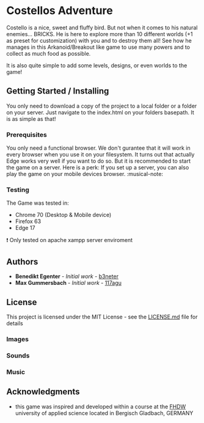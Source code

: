 # Costellos Adventure
Costello is a nice, sweet and fluffy bird. But not when it comes to his natural enemies... BRICKS. He is here to explore more than 10 different worlds (+1 as preset for customization) with you and to destroy them all! See how he manages in this Arkanoid/Breakout like game to use many powers and to collect as much food as possible. 

It is also quite simple to add some levels, designs, or even worlds to the game!

## Getting Started / Installing

You only need to download a copy of the project to a local folder or a folder on your server. Just navigate to the index.html on your folders basepath. It is as simple as that!

### Prerequisites

You only need a functional browser. We don't gurantee that it will work in every browser when you use it on your filesystem. It turns out that actually Edge works very well if you want to do so. But it is recommended to start the game on a server. Here is a perk: If you set up a server, you can also play the game on your mobile devices browser. :musical-note:

### Testing

The Game was tested in:
- Chrome 70 (Desktop & Mobile device)
- Firefox 63
- Edge 17

:heavy_exclamation_mark: Only tested on apache xampp server enviroment

## Authors
* **Benedikt Egenter** - *Initial work* - [b3neter](https://github.com/b3neter)
* **Max Gummersbach** - *Initial work* - [117agu](https://github.com/117agu)

## License

This project is licensed under the MIT License - see the [LICENSE.md](LICENSE.md) file for details

### Images

### Sounds

### Music



## Acknowledgments

* this game was inspired and developed within a course at the [FHDW](https://www.fhdw.de/) university of applied science located in Bergisch Gladbach, GERMANY
